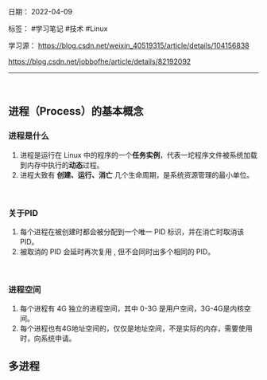 日期： 2022-04-09

标签： #学习笔记 #技术 #Linux

学习源： 
https://blog.csdn.net/weixin_40519315/article/details/104156838

https://blog.csdn.net/jobbofhe/article/details/82192092

---
<br>

## 进程（Process）的基本概念
### 进程是什么
1. 进程是运行在 Linux 中的程序的一个**任务实例**，代表一坨程序文件被系统加载到内存中执行的**动态**过程。
2. 进程大致有 **创建、运行、消亡** 几个生命周期，是系统资源管理的最小单位。

<br>

### 关于PID
1. 每个进程在被创建时都会被分配到一个唯一 PID 标识，并在消亡时取消该 PID。
2. 被取消的 PID 会延时再次复用 , 但不会同时出多个相同的 PID。

<br>

### 进程空间
1. 每个进程有 4G 独立的进程空间，其中 0-3G 是用户空间，3G-4G是内核空间。
2. 每个进程也有4G地址空间的，仅仅是地址空间，不是实际的内存，需要使用时，向系统申请。


## 多进程
